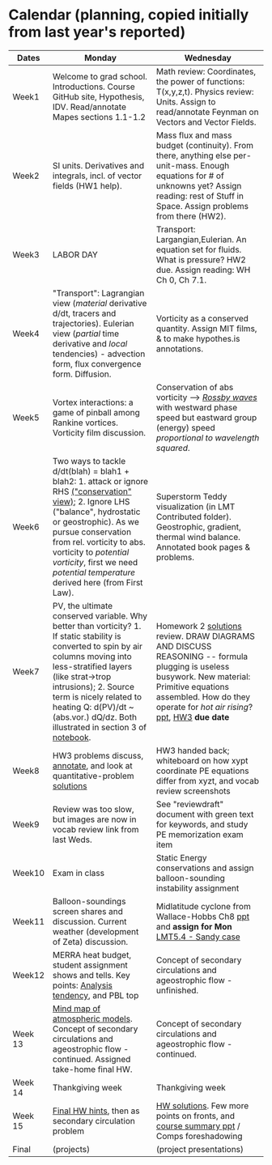 # Calendar (planning, copied initially from last year's reported)

Dates	|Monday	|Wednesday
-------|------------- | -------------
Week1| Welcome to grad school. Introductions. Course GitHub site, Hypothesis, IDV. Read/annotate Mapes sections 1.1-1.2 | Math review: Coordinates, the power of functions: T(x,y,z,t).  Physics review: Units. Assign to read/annotate Feynman on Vectors and Vector Fields.
Week2| SI units. Derivatives and integrals, incl. of vector fields (HW1 help).| Mass flux and mass budget (continuity). From there, anything else per-unit-mass. Enough equations for # of unknowns yet? Assign reading: rest of Stuff in Space. Assign problems from there (HW2). 
Week3|LABOR DAY | Transport: Largangian,Eulerian. An equation set for fluids. What is pressure? HW2 due. Assign reading: WH Ch 0, Ch 7.1.
Week4| "Transport": Lagrangian view (*material* derivative d/dt, tracers and trajectories). Eulerian view (*partial* time derivative and *local* tendencies) - advection form, flux convergence form. Diffusion.| Vorticity as a conserved quantity. Assign MIT films, & to make hypothes.is annotations. 
Week5|Vortex interactions: a game of pinball among Rankine vortices. Vorticity film discussion. | Conservation of abs vorticity --> [*Rossby waves*](https://journals.ametsoc.org/mwr/article/146/7/1965/103117/Rossby-Wave-Packets-on-the-Midlatitude-Waveguide-A) with westward phase speed but eastward group (energy) speed *proportional to wavelength squared*.   
Week6|Two ways to tackle d/dt(blah) = blah1 + blah2: 1. attack or ignore RHS [("conservation" view)](https://www.youtube.com/watch?v=AeNSMJtKGc0); 2. Ignore LHS ("balance", hydrostatic or geostrophic). As we pursue conservation from rel. vorticity to abs. vorticity to *potential vorticity*, first we need *potential temperature* derived here (from First Law).  | Superstorm Teddy visualization (in LMT Contributed folder). Geostrophic, gradient, thermal wind balance. Annotated book pages & problems.
Week7|PV, the ultimate conserved variable. Why better than vorticity? 1. If static stability is converted to spin by air columns moving into less-stratified layers (like strat->trop intrusions); 2. Source term is nicely related to heating Q: d(PV)/dt ~ (abs.vor.) dQ/dz. Both illustrated in section 3 of [notebook](https://github.com/Unidata/drilsdown/blob/master/UseCase_Examples/Weather_Event_Case_Study/Superstorm_Teddy_Sep2020.ipynb). | Homework 2 [solutions](https://github.com/ATMOcanes/ATM651_2020/blob/master/Exam_and_problems/HW2_WHproblems_solutions.pdf) review. DRAW DIAGRAMS AND DISCUSS REASONING -- formula plugging is useless busywork. New material: Primitive equations assembled. How do they operate for *hot air rising*? [ppt](https://github.com/ATMOcanes/ATM651_2020/tree/master/Class_sessions/2020-09-29%20PE%20view%20of%20how%20hot%20air%20rises), [HW3](https://github.com/ATMOcanes/ATM651_2020/blob/master/Exam_and_problems/HW3.PE_hotairrises.how.pdf) **due date**
Week8| HW3 problems discuss, [annotate](https://github.com/ATMOcanes/ATM651_2020/tree/master/Class_sessions/2020-10-05%20HW3%20primitive%20eqs%20hot%20air%20rises%20), and look at quantitative-problem [solutions](https://github.com/ATMOcanes/ATM651_2020/blob/master/Exam_and_problems/HW6.PE_hotairrises.solns.pdf)| HW3 handed back; whiteboard on how xypt coordinate PE equations differ from xyzt, and vocab review screenshots
Week9|Review was too slow, but images are now in vocab review link from last Weds.| See "reviewdraft" document with green text for keywords, and study PE memorization exam item
Week10|Exam in class| Static Energy conservations and assign balloon-sounding instability assignment
Week11|Balloon-soundings screen shares and discussion. Current weather (development of Zeta) discussion. | Midlatitude cyclone from Wallace-Hobbs Ch8 [ppt](https://github.com/ATMOcanes/ATM651_2020/blob/master/Wallace_Hobbs_ch8_Nov10_storm.ppt) and **assign for Mon** [LMT5.4 - Sandy case](https://github.com/ATMOcanes/ATM651_2020/blob/master/Exam_and_problems/Heatingrates_MERRA_LMTpages.pdf)
Week12| MERRA heat budget, student assignment shows and tells. Key points: [Analysis tendency](https://github.com/ATMOcanes/ATM651_2020/blob/master/Class_sessions/2020-11-02_LMT5.4_Tbudget_and_AT/Whiteboard%5B1%5D.pdf), and PBL top | Concept of secondary circulations and ageostrophic flow - unfinished.
Week 13| [Mind map of atmospheric models](http://proj.badc.rl.ac.uk/pimms/browser/CASCADE/ControlledVocabs/trunk/Software/Atmosphere_bdl.mm?rev=48&order=size). Concept of secondary circulations and ageostrophic flow - continued. Assigned take-home final HW. |Concept of secondary circulations and ageostrophic flow - continued.
Week 14| Thankgiving week | Thankgiving week
Week 15|[Final HW hints](https://github.com/ATMOcanes/ATM651_2020/tree/master/Class_sessions/2020-11-16%20Final%20HW%20hints%20then%20Fronts.ppt%20in%20Logic), then as secondary circulation problem | [HW solutions](https://github.com/ATMOcanes/ATM651_2020/blob/master/Exam_and_problems/TakeHomeFinalHW_solutions.pdf). Few more points on fronts, and [course summary ppt](https://github.com/ATMOcanes/ATM651_2020/tree/master/) / Comps foreshadowing
Final| (projects) | (project presentations)
